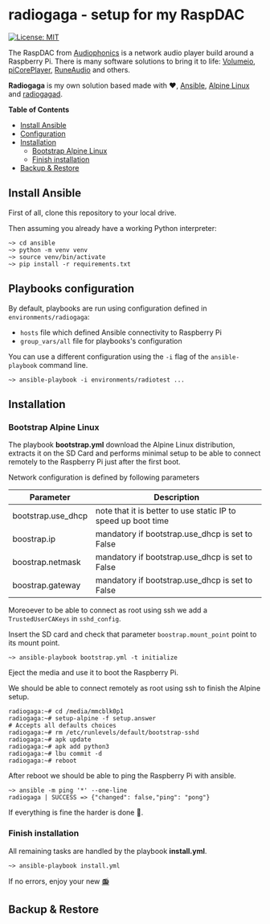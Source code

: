 # radiogaga - setup for my RaspDAC

[![License: MIT](https://img.shields.io/badge/License-MIT-blue.svg)](https://opensource.org/licenses/MIT)

The RaspDAC from [Audiophonics](https://www.audiophonics.fr/fr/) is a network audio player build around a Raspberry Pi. There is many software solutions to bring it to life: [Volumeio](https://volumio.org/), [piCorePlayer](https://www.picoreplayer.org/), [RuneAudio](http://www.runeaudio.com/) and others.

**Radiogaga** is my own solution based made with :heart:, [Ansible](https://www.ansible.com/), [Alpine Linux](https://alpinelinux.org/) and [radiogagad](https://github.com/vinymeuh/radiogagad).

**Table of Contents**

- [Install Ansible](#Install-Ansible)
- [Configuration](#Configuration)
- [Installation](#Installation)
  - [Bootstrap Alpine Linux](#Bootstrap-Alpine-Linux)
  - [Finish installation](#Finish-installation)
- [Backup & Restore](#Backup-&-restore)

## Install Ansible

First of all, clone this repository to your local drive.

Then assuming you already have a working Python interpreter:

```
~> cd ansible
~> python -m venv venv
~> source venv/bin/activate
~> pip install -r requirements.txt  
```

## Playbooks configuration

By default, playbooks are run using configuration defined in ```environments/radiogaga```:

* ```hosts``` file which defined Ansible connectivity to Raspberry Pi
* ```group_vars/all``` file for playbooks's configuration

You can use a different configuration using the ```-i``` flag of the ```ansible-playbook``` command line.

```
~> ansible-playbook -i environments/radiotest ...
```

## Installation

### Bootstrap Alpine Linux

The playbook **bootstrap.yml** download the Alpine Linux distribution, extracts it on the SD Card and performs minimal setup to be able to connect remotely to the Raspberry Pi just after the first boot.

Network configuration is defined by following parameters

| Parameter | Description |
| --- | --- |
| bootstrap.use_dhcp | note that it is better to use static IP to speed up boot time |
| boostrap.ip | mandatory if bootstrap.use_dhcp is set to False |
| boostrap.netmask | mandatory if bootstrap.use_dhcp is set to False |
| boostrap.gateway | mandatory if bootstrap.use_dhcp is set to False |

Moreoever to be able to connect as root using ssh we add a ```TrustedUserCAKeys``` in ```sshd_config```.

Insert the SD card and check that parameter ```boostrap.mount_point``` point to its mount point.

```
~> ansible-playbook bootstrap.yml -t initialize
```

Eject the media and use it to boot the Raspberry Pi.

We should be able to connect remotely as root using ssh to finish the Alpine setup.

```
radiogaga:~# cd /media/mmcblk0p1
radiogaga:~# setup-alpine -f setup.answer
# Accepts all defaults choices
radiogaga:~# rm /etc/runlevels/default/bootstrap-sshd
radiogaga:~# apk update
radiogaga:~# apk add python3
radiogaga:~# lbu commit -d
radiogaga:~# reboot
```

After reboot we should be able to ping the Raspberry Pi with ansible.

```
~> ansible -m ping '*' --one-line
radiogaga | SUCCESS => {"changed": false,"ping": "pong"}
```

If everything is fine the harder is done :champagne:.

### Finish installation

All remaining tasks are handled by the playbook **install.yml**.

```
~> ansible-playbook install.yml
```

If no errors, enjoy your new [:radio:](https://www.youtube.com/watch?v=azdwsXLmrHE)

## Backup & Restore

